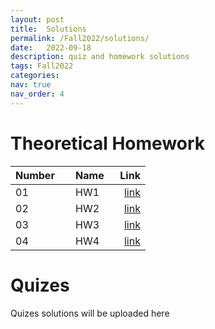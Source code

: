```yaml
---
layout: post
title:  Solutions
permalink: /Fall2022/solutions/
date:   2022-09-18
description: quiz and homework solutions
tags: Fall2022
categories:
nav: true
nav_order: 4
---
```

# Theoretical Homework

| Number | &nbsp; &nbsp; Name                                                | Link                                           |
| :----  | :---------------------------------------------------------------  | ---------------------------------------------: |
| 01     | &nbsp; &nbsp; HW1 &nbsp; &nbsp;| <a href='/assets/Fall2022/pdf/homeworks/Stoch_Fall2022_HW1_Solution.pdf'>link</a> |
| 02     | &nbsp; &nbsp; HW2 &nbsp; &nbsp;| <a href='/assets/Fall2022/pdf/homeworks/Stoch_Fall2022_HW2_Solutions.pdf'>link</a> |
| 03     | &nbsp; &nbsp; HW3 &nbsp; &nbsp;| <a href='/assets/Fall2022/pdf/homeworks/Stoch_Fall2022_HW3_Solutions.pdf'>link</a> |
| 04     | &nbsp; &nbsp; HW4 &nbsp; &nbsp;| <a href='/assets/Fall2022/pdf/homeworks/Stoch_Fall2022_HW4_solutions.pdf'>link</a> |



# Quizes
<p>Quizes solutions will be uploaded here</p>

